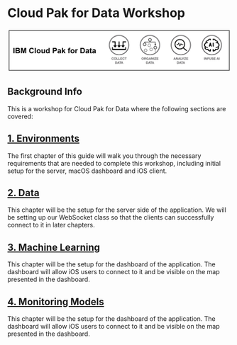 # Cloud Pak for Data Workshop

<p align="center">
  <img src="docs/sources/images/cp4d.png" title="cp4d">
</p>

## Background Info

This is a workshop for Cloud Pak for Data where the following sections are covered:

## [1. Environments](01-environment.md)

The first chapter of this guide will walk you through the necessary requirements that are needed to complete this workshop, including initial setup for the server, macOS dashboard and iOS client.

## [2. Data](02-data.md)

This chapter will be the setup for the server side of the application.  We will be setting up our WebSocket class so that the clients can successfully connect to it in later chapters.

## [3. Machine Learning](03-ml.md)

This chapter will be the setup for the dashboard of the application.  The dashboard will allow iOS users to connect to it and be visible on the map presented in the dashboard.

## [4. Monitoring Models](03-openscale.md)

This chapter will be the setup for the dashboard of the application.  The dashboard will allow iOS users to connect to it and be visible on the map presented in the dashboard.
